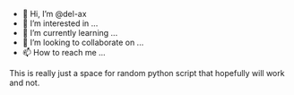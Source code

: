 - 👋 Hi, I’m @del-ax
- 👀 I’m interested in ...
- 🌱 I’m currently learning ...
- 💞️ I’m looking to collaborate on ...
- 📫 How to reach me ...

<!---
del-ax/del-ax is a ✨ special ✨ repository because its `README.md` (this file) appears on your GitHub profile.
You can click the Preview link to take a look at your changes.
--->



This is really just a space for random python script that hopefully will work and not.
